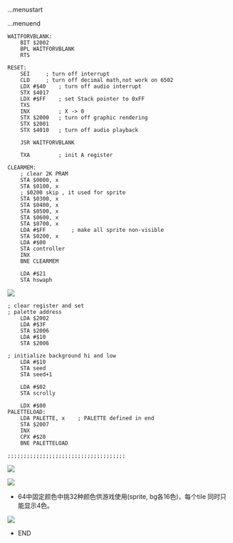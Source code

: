 ...menustart


...menuend


```
WAITFORVBLANK:
    BIT $2002
    BPL WAITFORVBLANK
    RTS
```


```
RESET:
    SEI     ; turn off interrupt
    CLD     ; turn off decimal math,not work on 6502
    LDX #$40    ; turn off audio interrupt
    STX $4017
    LDX #$FF    ; set Stack pointer to 0xFF
    TXS 
    INX         ; X -> 0
    STX $2000   ; turn off graphic rendering
    STX $2001
    STX $4010   ; turn off audio playback

    JSR WAITFORVBLANK   

    TXA         ; init A register
```

```
CLEARMEM:    
    ; clear 2K PRAM
    STA $0000, x
    STA $0100, x
    ; $0200 skip , it used for sprite
    STA $0300, x
    STA $0400, x
    STA $0500, x
    STA $0600, x
    STA $0700, x
    LDA #$FF        ; make all sprite non-visible
    STA $0200, x
    LDA #$00
    STA controller
    INX 
    BNE CLEARMEM
    
    LDA #$21
    STA hswaph 

```

![](../imgs/6502_asm_6.png)


```
; clear register and set 
; palette address
    LDA $2002
    LDA #$3F
    STA $2006
    LDA #$10
    STA $2006

; initialize background hi and low
    LDA #$10
    STA seed
    STA seed+1

    LDA #$02
    STA scrolly

    LDX #$00
PALETTELOAD:
    LDA PALETTE, x    ; PALETTE defined in end
    STA $2007
    INX 
    CPX #$20
    BNE PALETTELOAD

;;;;;;;;;;;;;;;;;;;;;;;;;;;;;;;;;;;;;
```

![](../imgs/6502_asm_8.png)

![](../imgs/6502_asm_9.png)

 - 64中固定颜色中挑32种颜色供游戏使用(sprite, bg各16色)，每个tile 同时只能显示4色。


![](../imgs/6502_asm_end.png)


 - END
